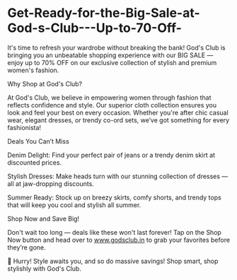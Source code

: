 # Get-Ready-for-the-Big-Sale-at-God-s-Club---Up-to-70-Off-

It's time to refresh your wardrobe without breaking the bank! God's Club is bringing you an unbeatable shopping experience with our BIG SALE — enjoy up to 70% OFF on our exclusive collection of stylish and premium women's fashion.

Why Shop at God's Club?

At God's Club, we believe in empowering women through fashion that reflects confidence and style. Our superior cloth collection ensures you look and feel your best on every occasion. Whether you're after chic casual wear, elegant dresses, or trendy co-ord sets, we’ve got something for every fashionista!

Deals You Can’t Miss

Denim Delight: Find your perfect pair of jeans or a trendy denim skirt at discounted prices.

Stylish Dresses: Make heads turn with our stunning collection of dresses — all at jaw-dropping discounts.

Summer Ready: Stock up on breezy skirts, comfy shorts, and trendy tops that will keep you cool and stylish all summer.

Shop Now and Save Big!

Don't wait too long — deals like these won't last forever! Tap on the Shop Now button and head over to www.godsclub.in to grab your favorites before they’re gone.

🌟 Hurry! Style awaits you, and so do massive savings! Shop smart, shop stylishly with God's Club.

